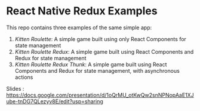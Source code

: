 # React Native Redux Examples

This repo contains three examples of the same simple app:

   1) *Kitten Roulette*: A simple game built using only React Components for state  management
   2) *Kitten Roulette Redux*: A simple game built using React Components and Redux for state management
   3) *Kitten Roulette Redux Thunk*: A simple game built using React Components and Redux for state management, with asynchronous actions

Slides : https://docs.google.com/presentation/d/1oQrMU_otKwQw2snNPNopAaE1XJube-tnDG7QLezyv8E/edit?usp=sharing
